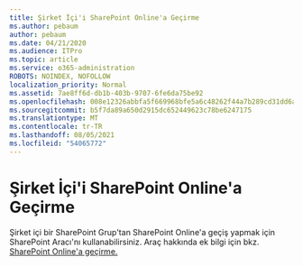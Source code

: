 ```yaml
---
title: Şirket İçi'i SharePoint Online'a Geçirme
ms.author: pebaum
author: pebaum
ms.date: 04/21/2020
ms.audience: ITPro
ms.topic: article
ms.service: o365-administration
ROBOTS: NOINDEX, NOFOLLOW
localization_priority: Normal
ms.assetid: 7ae8ff6d-db1b-403b-9707-6fe6da75be92
ms.openlocfilehash: 008e12326abbfa5f669968bfe5a6c48262f44a7b289cd31dd6a229f78d268a34
ms.sourcegitcommit: b5f7da89a650d2915dc652449623c78be6247175
ms.translationtype: MT
ms.contentlocale: tr-TR
ms.lasthandoff: 08/05/2021
ms.locfileid: "54065772"
---
```

# <a name="migrate-on-premises-to-sharepoint-online"></a>Şirket İçi'i SharePoint Online'a Geçirme

Şirket içi bir SharePoint Grup'tan SharePoint Online'a geçiş yapmak için SharePoint Aracı'nı kullanabilirsiniz. Araç hakkında ek bilgi için bkz. [SharePoint Online'a geçirme.](https://go.microsoft.com/fwlink/?linkid=2019574)
  

